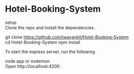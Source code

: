 # Hotel-Booking-System

setup  
Clone the repo and install the dependencies.

git clone https://github.com/iwayankit/Hotel-Booking-System  
cd Hotel-Booking-System 
npm install  

To start the express server, run the following  

node app or nodemon  
Open http://localhost:4200 .  
